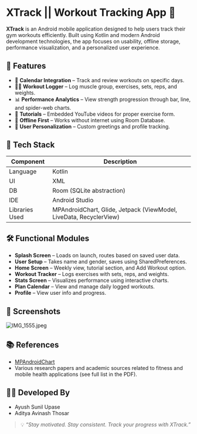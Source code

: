 
# XTrack || Workout Tracking App 💪

**XTrack** is an Android mobile application designed to help users track their gym workouts efficiently. Built using Kotlin and modern Android development technologies, the app focuses on usability, offline storage, performance visualization, and a personalized user experience.

## 📱 Features

- 📅 **Calendar Integration** – Track and review workouts on specific days.
- 🏋️‍♂️ **Workout Logger** – Log muscle group, exercises, sets, reps, and weights.
- 📊 **Performance Analytics** – View strength progression through bar, line, and spider-web charts.
- 🎥 **Tutorials** – Embedded YouTube videos for proper exercise form.
- 🌙 **Offline First** – Works without internet using Room Database.
- 👤 **User Personalization** – Custom greetings and profile tracking.

## 🚀 Tech Stack

| Component      | Description                                      |
|----------------|--------------------------------------------------|
| Language       | Kotlin                                           |
| UI             | XML                                              |
| DB             | Room (SQLite abstraction)                        |
| IDE            | Android Studio                                   |
| Libraries Used | MPAndroidChart, Glide, Jetpack (ViewModel, LiveData, RecyclerView) |

## 🛠 Functional Modules

- **Splash Screen** – Loads on launch, routes based on saved user data.
- **User Setup** – Takes name and gender, saves using SharedPreferences.
- **Home Screen** – Weekly view, tutorial section, and Add Workout option.
- **Workout Tracker** – Logs exercises with sets, reps, and weights.
- **Stats Screen** – Visualizes performance using interactive charts.
- **Plan Calendar** – View and manage daily logged workouts.
- **Profile** – View user info and progress.

## 📸 Screenshots

![IMG_1555.jpeg](../../IMG_1555.jpeg)

## 📚 References

- [MPAndroidChart](https://github.com/PhilJay/MPAndroidChart)
- Various research papers and academic sources related to fitness and mobile health applications (see full list in the PDF).

## 👨‍💻 Developed By

- Ayush Sunil Upase
- Aditya Avinash Thosar

> 💡 _“Stay motivated. Stay consistent. Track your progress with XTrack.”_
